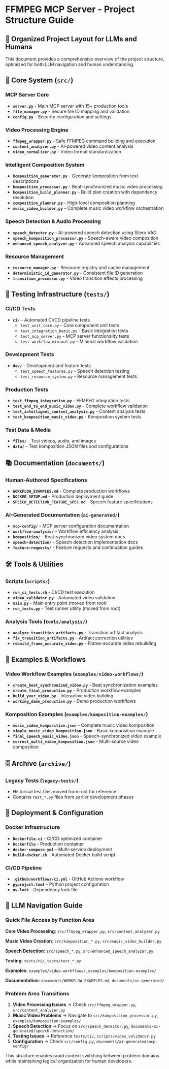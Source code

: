 # FFMPEG MCP Server - Project Structure Guide

## 📁 Organized Project Layout for LLMs and Humans

This document provides a comprehensive overview of the project structure, optimized for both LLM navigation and human understanding.

## 🎯 Core System (`src/`)

### MCP Server Core
- **`server.py`** - Main MCP server with 15+ production tools
- **`file_manager.py`** - Secure file ID mapping and validation
- **`config.py`** - Security configuration and settings

### Video Processing Engine
- **`ffmpeg_wrapper.py`** - Safe FFMPEG command building and execution
- **`content_analyzer.py`** - AI-powered video content analysis
- **`video_normalizer.py`** - Video format standardization

### Intelligent Composition System
- **`komposition_generator.py`** - Generate komposition from text descriptions
- **`komposition_processor.py`** - Beat-synchronized music video processing
- **`komposition_build_planner.py`** - Build plan creation with dependency resolution
- **`composition_planner.py`** - High-level composition planning
- **`music_video_builder.py`** - Complete music video workflow orchestration

### Speech Detection & Audio Processing
- **`speech_detector.py`** - AI-powered speech detection using Silero VAD
- **`speech_komposition_processor.py`** - Speech-aware video composition
- **`enhanced_speech_analyzer.py`** - Advanced speech analysis capabilities

### Resource Management
- **`resource_manager.py`** - Resource registry and cache management
- **`deterministic_id_generator.py`** - Consistent file ID generation
- **`transition_processor.py`** - Video transition effects processing

## 🧪 Testing Infrastructure (`tests/`)

### CI/CD Tests
- **`ci/`** - Automated CI/CD pipeline tests
  - `test_unit_core.py` - Core component unit tests
  - `test_integration_basic.py` - Basic integration tests
  - `test_mcp_server.py` - MCP server functionality tests
  - `test_workflow_minimal.py` - Minimal workflow validation

### Development Tests
- **`dev/`** - Development and feature tests
  - `test_speech_features.py` - Speech detection testing
  - `test_resource_system.py` - Resource management tests

### Production Tests
- **`test_ffmpeg_integration.py`** - FFMPEG integration tests
- **`test_end_to_end_music_video.py`** - Complete workflow validation
- **`test_intelligent_content_analysis.py`** - Content analysis tests
- **`test_komposition_music_video.py`** - Komposition system tests

### Test Data & Media
- **`files/`** - Test videos, audio, and images
- **`data/`** - Test komposition JSON files and configurations

## 📚 Documentation (`documents/`)

### Human-Authored Specifications
- **`WORKFLOW_EXAMPLES.md`** - Complete production workflows
- **`DOCKER_SETUP.md`** - Production deployment guide
- **`SPEECH_DETECTION_FEATURE_SPEC.md`** - Speech feature specifications

### AI-Generated Documentation (`ai-generated/`)
- **`mcp-config/`** - MCP server configuration documentation
- **`workflow-analysis/`** - Workflow efficiency analysis
- **`komposition/`** - Beat-synchronized video system docs
- **`speech-detection/`** - Speech detection implementation docs
- **`feature-requests/`** - Feature requests and continuation guides

## 🛠️ Tools & Utilities

### Scripts (`scripts/`)
- **`run_ci_tests.sh`** - CI/CD test execution
- **`video_validator.py`** - Automated video validation
- **`main.py`** - Main entry point (moved from root)
- **`run_tests.py`** - Test runner utility (moved from root)

### Analysis Tools (`tools/analysis/`)
- **`analyze_transition_artifacts.py`** - Transition artifact analysis
- **`fix_transition_artifacts.py`** - Artifact correction utilities
- **`rebuild_frame_accurate_video.py`** - Frame-accurate video rebuilding

## 📖 Examples & Workflows

### Video Workflow Examples (`examples/video-workflows/`)
- **`create_beat_synchronized_video.py`** - Beat synchronization examples
- **`create_final_production.py`** - Production workflow examples
- **`build_your_video.py`** - Interactive video building
- **`working_demo_production.py`** - Demo production workflows

### Komposition Examples (`examples/komposition-examples/`)
- **`music_video_komposition.json`** - Complete music video komposition
- **`simple_music_video_komposition.json`** - Basic komposition example
- **`final_speech_music_video.json`** - Speech-synchronized video example
- **`correct_multi_video_komposition.json`** - Multi-source video composition

## 🗄️ Archive (`archive/`)

### Legacy Tests (`legacy-tests/`)
- Historical test files moved from root for reference
- Contains `test_*.py` files from earlier development phases

## 🐳 Deployment & Configuration

### Docker Infrastructure
- **`Dockerfile.ci`** - CI/CD optimized container
- **`Dockerfile`** - Production container
- **`docker-compose.yml`** - Multi-service deployment
- **`build-docker.sh`** - Automated Docker build script

### CI/CD Pipeline
- **`.github/workflows/ci.yml`** - GitHub Actions workflow
- **`pyproject.toml`** - Python project configuration
- **`uv.lock`** - Dependency lock file

## 🧭 LLM Navigation Guide

### Quick File Access by Function Area

**Core Video Processing**: `src/ffmpeg_wrapper.py`, `src/content_analyzer.py`

**Music Video Creation**: `src/komposition_*.py`, `src/music_video_builder.py`

**Speech Detection**: `src/speech_*.py`, `src/enhanced_speech_analyzer.py`

**Testing**: `tests/ci/`, `tests/test_*.py`

**Examples**: `examples/video-workflows/`, `examples/komposition-examples/`

**Documentation**: `documents/WORKFLOW_EXAMPLES.md`, `documents/ai-generated/`

### Problem Area Transitions

1. **Video Processing Issues** → Check `src/ffmpeg_wrapper.py`, `src/content_analyzer.py`
2. **Music Video Problems** → Navigate to `src/komposition_processor.py`, `examples/komposition-examples/`
3. **Speech Detection** → Focus on `src/speech_detector.py`, `documents/ai-generated/speech-detection/`
4. **Testing Issues** → Reference `tests/ci/`, `scripts/video_validator.py`
5. **Configuration** → Check `src/config.py`, `documents/ai-generated/mcp-config/`

This structure enables rapid context switching between problem domains while maintaining logical organization for human developers.